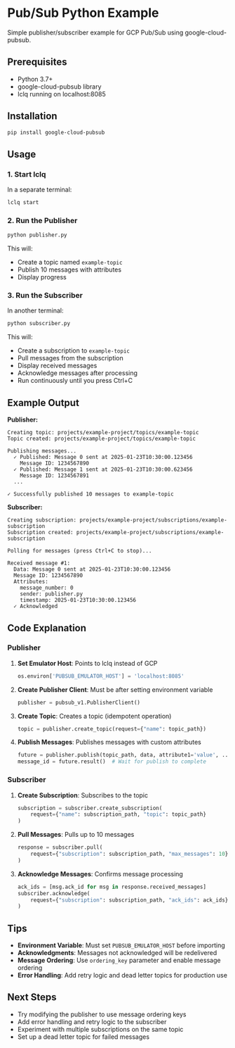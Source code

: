 # Pub/Sub Python Example

Simple publisher/subscriber example for GCP Pub/Sub using google-cloud-pubsub.

## Prerequisites

- Python 3.7+
- google-cloud-pubsub library
- lclq running on localhost:8085

## Installation

```bash
pip install google-cloud-pubsub
```

## Usage

### 1. Start lclq

In a separate terminal:
```bash
lclq start
```

### 2. Run the Publisher

```bash
python publisher.py
```

This will:
- Create a topic named `example-topic`
- Publish 10 messages with attributes
- Display progress

### 3. Run the Subscriber

In another terminal:
```bash
python subscriber.py
```

This will:
- Create a subscription to `example-topic`
- Pull messages from the subscription
- Display received messages
- Acknowledge messages after processing
- Run continuously until you press Ctrl+C

## Example Output

**Publisher:**
```
Creating topic: projects/example-project/topics/example-topic
Topic created: projects/example-project/topics/example-topic

Publishing messages...
  ✓ Published: Message 0 sent at 2025-01-23T10:30:00.123456
    Message ID: 1234567890
  ✓ Published: Message 1 sent at 2025-01-23T10:30:00.623456
    Message ID: 1234567891
  ...

✓ Successfully published 10 messages to example-topic
```

**Subscriber:**
```
Creating subscription: projects/example-project/subscriptions/example-subscription
Subscription created: projects/example-project/subscriptions/example-subscription

Polling for messages (press Ctrl+C to stop)...

Received message #1:
  Data: Message 0 sent at 2025-01-23T10:30:00.123456
  Message ID: 1234567890
  Attributes:
    message_number: 0
    sender: publisher.py
    timestamp: 2025-01-23T10:30:00.123456
  ✓ Acknowledged
```

## Code Explanation

### Publisher

1. **Set Emulator Host**: Points to lclq instead of GCP
   ```python
   os.environ['PUBSUB_EMULATOR_HOST'] = 'localhost:8085'
   ```

2. **Create Publisher Client**: Must be after setting environment variable
   ```python
   publisher = pubsub_v1.PublisherClient()
   ```

3. **Create Topic**: Creates a topic (idempotent operation)
   ```python
   topic = publisher.create_topic(request={"name": topic_path})
   ```

4. **Publish Messages**: Publishes messages with custom attributes
   ```python
   future = publisher.publish(topic_path, data, attribute1='value', ...)
   message_id = future.result()  # Wait for publish to complete
   ```

### Subscriber

1. **Create Subscription**: Subscribes to the topic
   ```python
   subscription = subscriber.create_subscription(
       request={"name": subscription_path, "topic": topic_path}
   )
   ```

2. **Pull Messages**: Pulls up to 10 messages
   ```python
   response = subscriber.pull(
       request={"subscription": subscription_path, "max_messages": 10}
   )
   ```

3. **Acknowledge Messages**: Confirms message processing
   ```python
   ack_ids = [msg.ack_id for msg in response.received_messages]
   subscriber.acknowledge(
       request={"subscription": subscription_path, "ack_ids": ack_ids}
   )
   ```

## Tips

- **Environment Variable**: Must set `PUBSUB_EMULATOR_HOST` before importing
- **Acknowledgments**: Messages not acknowledged will be redelivered
- **Message Ordering**: Use `ordering_key` parameter and enable message ordering
- **Error Handling**: Add retry logic and dead letter topics for production use

## Next Steps

- Try modifying the publisher to use message ordering keys
- Add error handling and retry logic to the subscriber
- Experiment with multiple subscriptions on the same topic
- Set up a dead letter topic for failed messages
